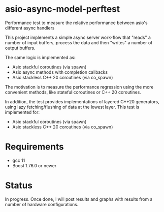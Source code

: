 # asio-async-model-perftest
Performance test to measure the relative performance between asio's different async handlers

This project implements a simple async server work-flow 
that "reads" a number of input buffers, process the data and
then "writes" a number  of output buffers. 

The same logic is implemented as:

- Asio stackful coroutines (via spawn)
- Asio async methods with completion callbacks
- Asio stackless C++ 20 coroutines (via co_spawn)

The motivation is to measure the performance regression using the 
more convenient methods, like stateful coroutines or C++ 20 coroutines. 

In addition, the test provides implementations of layered C++20 generators, using
lazy fetching/flushing of data at the lowest layer. This test is implemented for:

- Asio stackful coroutines (via spawn)
- Asio stackless C++ 20 coroutines (via co_spawn)

# Requirements
- gcc 11
- Boost 1.76.0 or newer

# Status
In progress. Once done, I will post results and graphs with results from a
number of hardware configurations. 

